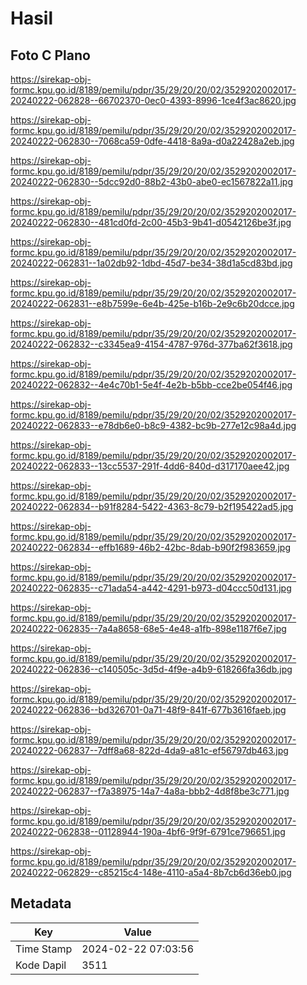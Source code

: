# Hasil

## Foto C Plano

https://sirekap-obj-formc.kpu.go.id/8189/pemilu/pdpr/35/29/20/20/02/3529202002017-20240222-062828--66702370-0ec0-4393-8996-1ce4f3ac8620.jpg

https://sirekap-obj-formc.kpu.go.id/8189/pemilu/pdpr/35/29/20/20/02/3529202002017-20240222-062830--7068ca59-0dfe-4418-8a9a-d0a22428a2eb.jpg

https://sirekap-obj-formc.kpu.go.id/8189/pemilu/pdpr/35/29/20/20/02/3529202002017-20240222-062830--5dcc92d0-88b2-43b0-abe0-ec1567822a11.jpg

https://sirekap-obj-formc.kpu.go.id/8189/pemilu/pdpr/35/29/20/20/02/3529202002017-20240222-062830--481cd0fd-2c00-45b3-9b41-d0542126be3f.jpg

https://sirekap-obj-formc.kpu.go.id/8189/pemilu/pdpr/35/29/20/20/02/3529202002017-20240222-062831--1a02db92-1dbd-45d7-be34-38d1a5cd83bd.jpg

https://sirekap-obj-formc.kpu.go.id/8189/pemilu/pdpr/35/29/20/20/02/3529202002017-20240222-062831--e8b7599e-6e4b-425e-b16b-2e9c6b20dcce.jpg

https://sirekap-obj-formc.kpu.go.id/8189/pemilu/pdpr/35/29/20/20/02/3529202002017-20240222-062832--c3345ea9-4154-4787-976d-377ba62f3618.jpg

https://sirekap-obj-formc.kpu.go.id/8189/pemilu/pdpr/35/29/20/20/02/3529202002017-20240222-062832--4e4c70b1-5e4f-4e2b-b5bb-cce2be054f46.jpg

https://sirekap-obj-formc.kpu.go.id/8189/pemilu/pdpr/35/29/20/20/02/3529202002017-20240222-062833--e78db6e0-b8c9-4382-bc9b-277e12c98a4d.jpg

https://sirekap-obj-formc.kpu.go.id/8189/pemilu/pdpr/35/29/20/20/02/3529202002017-20240222-062833--13cc5537-291f-4dd6-840d-d317170aee42.jpg

https://sirekap-obj-formc.kpu.go.id/8189/pemilu/pdpr/35/29/20/20/02/3529202002017-20240222-062834--b91f8284-5422-4363-8c79-b2f195422ad5.jpg

https://sirekap-obj-formc.kpu.go.id/8189/pemilu/pdpr/35/29/20/20/02/3529202002017-20240222-062834--effb1689-46b2-42bc-8dab-b90f2f983659.jpg

https://sirekap-obj-formc.kpu.go.id/8189/pemilu/pdpr/35/29/20/20/02/3529202002017-20240222-062835--c71ada54-a442-4291-b973-d04ccc50d131.jpg

https://sirekap-obj-formc.kpu.go.id/8189/pemilu/pdpr/35/29/20/20/02/3529202002017-20240222-062835--7a4a8658-68e5-4e48-a1fb-898e1187f6e7.jpg

https://sirekap-obj-formc.kpu.go.id/8189/pemilu/pdpr/35/29/20/20/02/3529202002017-20240222-062836--c140505c-3d5d-4f9e-a4b9-618266fa36db.jpg

https://sirekap-obj-formc.kpu.go.id/8189/pemilu/pdpr/35/29/20/20/02/3529202002017-20240222-062836--bd326701-0a71-48f9-841f-677b3616faeb.jpg

https://sirekap-obj-formc.kpu.go.id/8189/pemilu/pdpr/35/29/20/20/02/3529202002017-20240222-062837--7dff8a68-822d-4da9-a81c-ef56797db463.jpg

https://sirekap-obj-formc.kpu.go.id/8189/pemilu/pdpr/35/29/20/20/02/3529202002017-20240222-062837--f7a38975-14a7-4a8a-bbb2-4d8f8be3c771.jpg

https://sirekap-obj-formc.kpu.go.id/8189/pemilu/pdpr/35/29/20/20/02/3529202002017-20240222-062838--01128944-190a-4bf6-9f9f-6791ce796651.jpg

https://sirekap-obj-formc.kpu.go.id/8189/pemilu/pdpr/35/29/20/20/02/3529202002017-20240222-062829--c85215c4-148e-4110-a5a4-8b7cb6d36eb0.jpg


## Metadata

| Key        | Value               |
| ---------- | ------------------- |
| Time Stamp | 2024-02-22 07:03:56 |
| Kode Dapil | 3511                |



